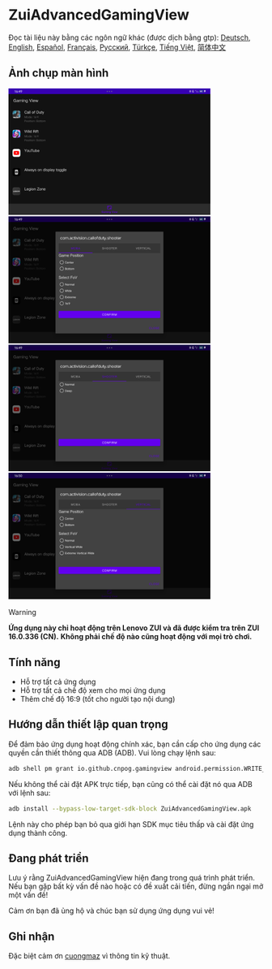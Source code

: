 
# ZuiAdvancedGamingView
Đọc tài liệu này bằng các ngôn ngữ khác (được dịch bằng gtp): [Deutsch](README.de.md), [English](../README.md), [Español](README.es.md), [Français](README.fr.md), [Русский](README.ru.md), [Türkçe](README.tr.md), [Tiếng Việt](README.vi.md), [简体中文](README.zh.md)

## Ảnh chụp màn hình

[<img src="images/screenshot1.png" width=399>](images/screenshot1.png)
[<img src="images/screenshot2.png" width=399>](images/screenshot2.png)
[<img src="images/screenshot3.png" width=399>](images/screenshot3.png)
[<img src="images/screenshot4.png" width=399>](images/screenshot4.png)

> [!warning]
> <b>Ứng dụng này chỉ hoạt động trên Lenovo ZUI và đã được kiểm tra trên ZUI 16.0.336 (CN).</b>
> <b>Không phải chế độ nào cũng hoạt động với mọi trò chơi.</b>

## Tính năng

- Hỗ trợ tất cả ứng dụng
- Hỗ trợ tất cả chế độ xem cho mọi ứng dụng
- Thêm chế độ 16:9 (tốt cho người tạo nội dung)

## Hướng dẫn thiết lập quan trọng

Để đảm bảo ứng dụng hoạt động chính xác, bạn cần cấp cho ứng dụng các quyền cần thiết thông qua ADB (ADB). Vui lòng chạy lệnh sau:

```bash
adb shell pm grant io.github.cnpog.gamingview android.permission.WRITE_SECURE_SETTINGS
```

Nếu không thể cài đặt APK trực tiếp, bạn cũng có thể cài đặt nó qua ADB với lệnh sau:

```bash
adb install --bypass-low-target-sdk-block ZuiAdvancedGamingView.apk
```

Lệnh này cho phép bạn bỏ qua giới hạn SDK mục tiêu thấp và cài đặt ứng dụng thành công.

## Đang phát triển

Lưu ý rằng ZuiAdvancedGamingView hiện đang trong quá trình phát triển. Nếu bạn gặp bất kỳ vấn đề nào hoặc có đề xuất cải tiến, đừng ngần ngại mở một vấn đề!

Cảm ơn bạn đã ủng hộ và chúc bạn sử dụng ứng dụng vui vẻ!

## Ghi nhận

Đặc biệt cảm ơn [cuongmaz](https://xdaforums.com/m/cuongmaz.12936472/#about) vì thông tin kỹ thuật.
